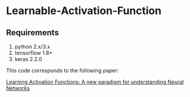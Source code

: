 # Learnable-Activation-Function

## Requirements
1. python 2.x/3.x
2. tensorflow 1.8+
3. keras 2.2.0

This code corresponds to the following paper:

[Learning Activation Functions: A new paradigm for understanding Neural Networks](https://arxiv.org/abs/1906.09529)

